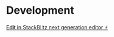 # Development

[Edit in StackBlitz next generation editor ⚡️](https://stackblitz.com/~/github.com/abhimishra17/Development)
